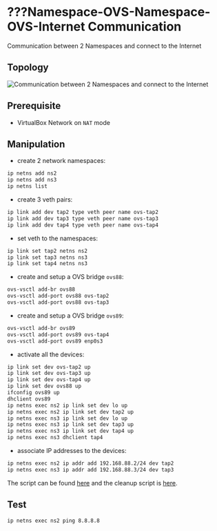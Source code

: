 # ???Namespace-OVS-Namespace-OVS-Internet Communication
Communication between 2 Namespaces and connect to the Internet

## Topology
![Communication between 2 Namespaces and connect to the Internet](ns-ovs-ns-ovs-ext.jpg) 

## Prerequisite
- VirtualBox Network on `NAT` mode

## Manipulation
- create 2 network namespaces:
```bash
ip netns add ns2
ip netns add ns3
ip netns list
```

- create 3 veth pairs:
```bash
ip link add dev tap2 type veth peer name ovs-tap2
ip link add dev tap3 type veth peer name ovs-tap3
ip link add dev tap4 type veth peer name ovs-tap4
```

- set veth to the namespaces:
```bash
ip link set tap2 netns ns2
ip link set tap3 netns ns3
ip link set tap4 netns ns3
```

- create and setup a OVS bridge `ovs88`: 
```bash
ovs-vsctl add-br ovs88
ovs-vsctl add-port ovs88 ovs-tap2
ovs-vsctl add-port ovs88 ovs-tap3
```

- create and setup a OVS bridge `ovs89`: 
```bash
ovs-vsctl add-br ovs89
ovs-vsctl add-port ovs89 ovs-tap4
ovs-vsctl add-port ovs89 enp0s3
```

- activate all the devices:
```bash
ip link set dev ovs-tap2 up
ip link set dev ovs-tap3 up
ip link set dev ovs-tap4 up
ip link set dev ovs88 up
ifconfig ovs89 up 
dhclient ovs89
ip netns exec ns2 ip link set dev lo up
ip netns exec ns2 ip link set dev tap2 up
ip netns exec ns3 ip link set dev lo up
ip netns exec ns3 ip link set dev tap3 up
ip netns exec ns3 ip link set dev tap4 up
ip netns exec ns3 dhclient tap4
```

- associate IP addresses to the devices: 
```bash
ip netns exec ns2 ip addr add 192.168.88.2/24 dev tap2
ip netns exec ns3 ip addr add 192.168.88.3/24 dev tap3
```

The script can be found [here](ns-ovs-ns-ovs-ext.sh) and the cleanup script is [here](ns-ovs-ns-ovs-ext-clean.sh).

## Test
```bash
ip netns exec ns2 ping 8.8.8.8
```
